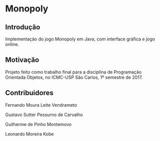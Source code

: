 # Monopoly
## Introdução

Implementação do jogo Monopoly em Java, com interface gráfica e jogo online.

## Motivação

Projeto feito como trabalho final para a disciplina de Programação Orientada Objetos, no ICMC-USP São Carlos, 1º semestre de 2017.

## Contribuidores

Fernando Moura Leite Vendrameto

Gustavo Sutter Pessurno de Carvalho

Guilherme de Pinho Montemovo

Leonardo Moreira Kobe
